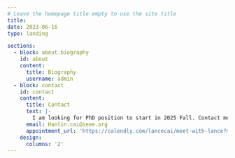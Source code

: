 ```yaml
---
# Leave the homepage title empty to use the site title
title:
date: 2023-06-16
type: landing

sections:
  - block: about.biography
    id: about
    content:
      title: Biography
      username: admin
  - block: contact
    id: contact
    content:
      title: Contact
      text: |-
        I am looking for PhD position to start in 2025 Fall. Contact me if you have any leads!
      email: Hanlin.cai@ieee.org
      appointment_url: 'https://calendly.com/lancecai/meet-with-lance?month=2023-06'
    design:
      columns: '2'
---
```

